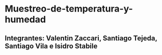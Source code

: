 # Muestreo-de-temperatura-y-humedad
## Integrantes: Valentin Zaccari, Santiago Tejeda, Santiago Vila e Isidro Stabile
